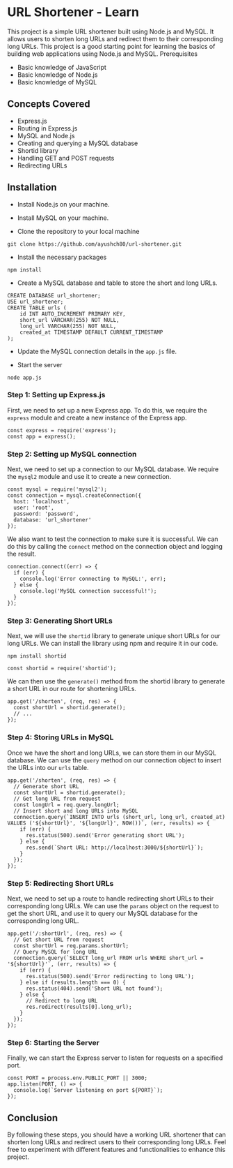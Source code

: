# URL Shortener - Learn

This project is a simple URL shortener built using Node.js and MySQL. It allows users to shorten long URLs and redirect them to their corresponding long URLs. This project is a good starting point for learning the basics of building web applications using Node.js and MySQL.
Prerequisites

-    Basic knowledge of JavaScript
-    Basic knowledge of Node.js
-    Basic knowledge of MySQL

## Concepts Covered

-    Express.js
-    Routing in Express.js
-    MySQL and Node.js
-    Creating and querying a MySQL database
-    Shortid library
-    Handling GET and POST requests
-    Redirecting URLs

## Installation

-    Install Node.js on your machine.

-    Install MySQL on your machine.

-    Clone the repository to your local machine

```
git clone https://github.com/ayushch80/url-shortener.git
```

-    Install the necessary packages
```
npm install
```
-    Create a MySQL database and table to store the short and long URLs.
```
CREATE DATABASE url_shortener;
USE url_shortener;
CREATE TABLE urls (
    id INT AUTO_INCREMENT PRIMARY KEY,
    short_url VARCHAR(255) NOT NULL,
    long_url VARCHAR(255) NOT NULL,
    created_at TIMESTAMP DEFAULT CURRENT_TIMESTAMP
);
```
-    Update the MySQL connection details in the `app.js` file.

-    Start the server
```
node app.js
```

### Step 1: Setting up Express.js

First, we need to set up a new Express app. To do this, we require the `express` module and create a new instance of the Express app.
```
const express = require('express');
const app = express();
```
### Step 2: Setting up MySQL connection

Next, we need to set up a connection to our MySQL database. We require the `mysql2` module and use it to create a new connection.
```
const mysql = require('mysql2');
const connection = mysql.createConnection({
  host: 'localhost',
  user: 'root',
  password: 'password',
  database: 'url_shortener'
});
```
We also want to test the connection to make sure it is successful. We can do this by calling the `connect` method on the connection object and logging the result.
```
connection.connect((err) => {
  if (err) {
    console.log('Error connecting to MySQL:', err);
  } else {
    console.log('MySQL connection successful!');
  }
});
```
### Step 3: Generating Short URLs

Next, we will use the `shortid` library to generate unique short URLs for our long URLs. We can install the library using npm and require it in our code.
```
npm install shortid
```
```
const shortid = require('shortid');
```

We can then use the `generate()` method from the shortid library to generate a short URL in our route for shortening URLs.

```
app.get('/shorten', (req, res) => {
  const shortUrl = shortid.generate();
  // ...
});
```
### Step 4: Storing URLs in MySQL

Once we have the short and long URLs, we can store them in our MySQL database. We can use the `query` method on our connection object to insert the URLs into our `urls` table.

```
app.get('/shorten', (req, res) => {
  // Generate short URL
  const shortUrl = shortid.generate();
  // Get long URL from request
  const longUrl = req.query.longUrl;
  // Insert short and long URLs into MySQL
  connection.query(`INSERT INTO urls (short_url, long_url, created_at) VALUES ('${shortUrl}', '${longUrl}', NOW())`, (err, results) => {
    if (err) {
      res.status(500).send('Error generating short URL');
    } else {
      res.send(`Short URL: http://localhost:3000/${shortUrl}`);
    }
  });
});
```

### Step 5: Redirecting Short URLs

Next, we need to set up a route to handle redirecting short URLs to their corresponding long URLs. We can use the `params` object on the request to get the short URL, and use it to query our MySQL database for the corresponding long URL.

```
app.get('/:shortUrl', (req, res) => {
  // Get short URL from request
  const shortUrl = req.params.shortUrl;
  // Query MySQL for long URL
  connection.query(`SELECT long_url FROM urls WHERE short_url = '${shortUrl}'`, (err, results) => {
    if (err) {
      res.status(500).send('Error redirecting to long URL');
    } else if (results.length === 0) {
      res.status(404).send('Short URL not found');
    } else {
      // Redirect to long URL
      res.redirect(results[0].long_url);
    }
  });
});
```

### Step 6: Starting the Server

Finally, we can start the Express server to listen for requests on a specified port.

```
const PORT = process.env.PUBLIC_PORT || 3000;
app.listen(PORT, () => {
  console.log(`Server listening on port ${PORT}`);
});
```

## Conclusion

By following these steps, you should have a working URL shortener that can shorten long URLs and redirect users to their corresponding long URLs. Feel free to experiment with different features and functionalities to enhance this project.
